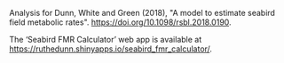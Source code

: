 Analysis for Dunn, White and Green (2018), "A model to estimate seabird field metabolic rates". https://doi.org/10.1098/rsbl.2018.0190.

The ‘Seabird FMR Calculator’ web app is available at https://ruthedunn.shinyapps.io/seabird_fmr_calculator/.
